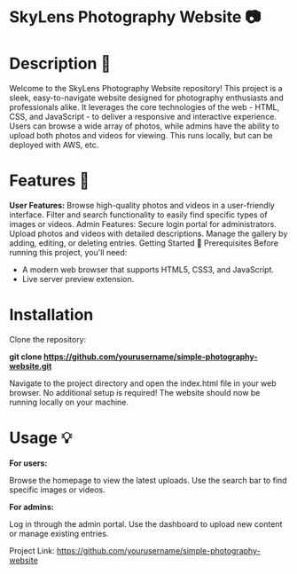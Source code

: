  # SkyLens Photography Website 📷

# **Description** 📝

Welcome to the SkyLens Photography Website repository! This project is a sleek, easy-to-navigate website designed for photography enthusiasts and professionals alike. It leverages the core technologies of the web - HTML, CSS, and JavaScript - to deliver a responsive and interactive experience. Users can browse a wide array of photos, while admins have the ability to upload both photos and videos for viewing. This runs locally, but can be deployed with AWS, etc.

# **Features** 🌟

**User Features:**
Browse high-quality photos and videos in a user-friendly interface.
Filter and search functionality to easily find specific types of images or videos.
Admin Features:
Secure login portal for administrators.
Upload photos and videos with detailed descriptions.
Manage the gallery by adding, editing, or deleting entries.
Getting Started 🚀
Prerequisites
Before running this project, you'll need:

- A modern web browser that supports HTML5, CSS3, and JavaScript.
- Live server preview extension.
  
# Installation
Clone the repository:

**git clone https://github.com/yourusername/simple-photography-website.git**

Navigate to the project directory and open the index.html file in your web browser.
No additional setup is required! The website should now be running locally on your machine.

# **Usage 💡**

 **For users:**

Browse the homepage to view the latest uploads.
Use the search bar to find specific images or videos.

 **For admins:**

Log in through the admin portal.
Use the dashboard to upload new content or manage existing entries.


Project Link: https://github.com/yourusername/simple-photography-website

